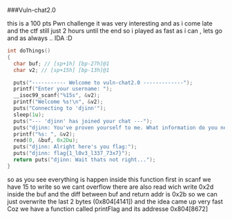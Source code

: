 ###Vuln-chat2.0

this is a 100 pts Pwn challenge it was very interesting and as i come late and the ctf still just 2 hours until the end so
i played as fast as i can , lets go and as always .. IDA :D
```C
int doThings()
{
  char buf; // [sp+1h] [bp-27h]@1
  char v2; // [sp+15h] [bp-13h]@1

  puts("----------- Welcome to vuln-chat2.0 -------------");
  printf("Enter your username: ");
  __isoc99_scanf("%15s", &v2);
  printf("Welcome %s!\n", &v2);
  puts("Connecting to 'djinn'");
  sleep(1u);
  puts("--- 'djinn' has joined your chat ---");
  puts("djinn: You've proven yourself to me. What information do you need?");
  printf("%s: ", &v2);
  read(0, &buf, 0x2Du);
  puts("djinn: Alright here's you flag:");
  puts("djinn: flag{1_l0v3_l337_73x7}");
  return puts("djinn: Wait thats not right...");
}
```
so as you see everything is happen inside this function first in scanf we have 15 to write so we cant overflow
there are also read wich write 0x2d inside the buf and the diff between buf and return addr is 0x2b so we can
just overwrite the last 2 bytes (0x804[4141]) and the idea came up very fast Coz we have a function called printFlag and its addresse 
0x804[8672]  
